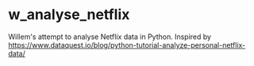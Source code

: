 # w_analyse_netflix
Willem's attempt to analyse Netflix data in Python.
Inspired by https://www.dataquest.io/blog/python-tutorial-analyze-personal-netflix-data/
